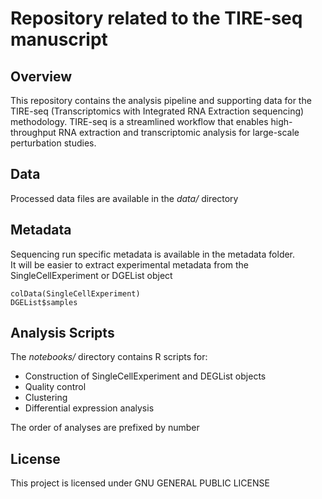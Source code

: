 # Repository related to the TIRE-seq manuscript

## Overview
This repository contains the analysis pipeline and supporting data for the TIRE-seq (Transcriptomics with Integrated RNA Extraction sequencing) methodology.
TIRE-seq is a streamlined workflow that enables high-throughput RNA extraction and transcriptomic analysis for large-scale perturbation studies.

## Data
Processed data files are available in the *data/* directory

## Metadata
Sequencing run specific metadata is available in the metadata folder.  
It will be easier to extract experimental metadata from the SingleCellExperiment or DGEList object

```
colData(SingleCellExperiment)
DGEList$samples
```

## Analysis Scripts
The *notebooks/* directory contains R scripts for:

* Construction of SingleCellExperiment and DEGList objects
* Quality control
* Clustering
* Differential expression analysis

The order of analyses are prefixed by number

## License
This project is licensed under GNU GENERAL PUBLIC LICENSE